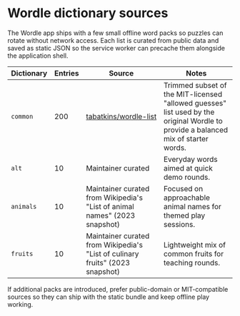 # Wordle dictionary sources

The Wordle app ships with a few small offline word packs so puzzles can rotate
without network access. Each list is curated from public data and saved as
static JSON so the service worker can precache them alongside the application
shell.

| Dictionary | Entries | Source | Notes |
|------------|---------|--------|-------|
| `common`   | 200     | [tabatkins/wordle-list](https://github.com/tabatkins/wordle-list) | Trimmed subset of the MIT-licensed "allowed guesses" list used by the original Wordle to provide a balanced mix of starter words. |
| `alt`      | 10      | Maintainer curated | Everyday words aimed at quick demo rounds. |
| `animals`  | 10      | Maintainer curated from Wikipedia's "List of animal names" (2023 snapshot) | Focused on approachable animal names for themed play sessions. |
| `fruits`   | 10      | Maintainer curated from Wikipedia's "List of culinary fruits" (2023 snapshot) | Lightweight mix of common fruits for teaching rounds. |

If additional packs are introduced, prefer public-domain or MIT-compatible
sources so they can ship with the static bundle and keep offline play working.

